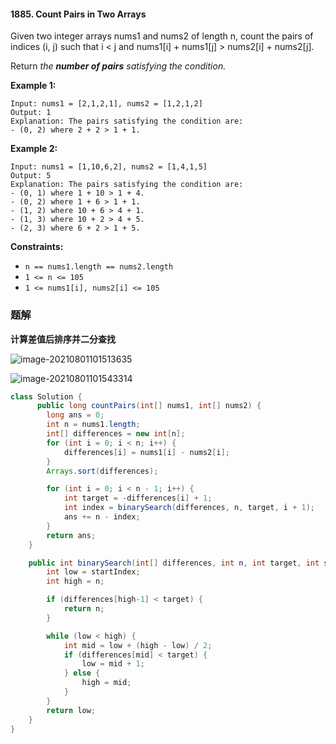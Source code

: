 #### 1885. Count Pairs in Two Arrays

Given two integer arrays nums1 and nums2 of length n, count the pairs of indices (i, j) such that i < j and nums1[i] + nums1[j] > nums2[i] + nums2[j].

Return *the **number of pairs** satisfying the condition.*

**Example 1:**

```shell
Input: nums1 = [2,1,2,1], nums2 = [1,2,1,2]
Output: 1
Explanation: The pairs satisfying the condition are:
- (0, 2) where 2 + 2 > 1 + 1.
```

**Example 2:**

```shell
Input: nums1 = [1,10,6,2], nums2 = [1,4,1,5]
Output: 5
Explanation: The pairs satisfying the condition are:
- (0, 1) where 1 + 10 > 1 + 4.
- (0, 2) where 1 + 6 > 1 + 1.
- (1, 2) where 10 + 6 > 4 + 1.
- (1, 3) where 10 + 2 > 4 + 5.
- (2, 3) where 6 + 2 > 1 + 5.
```

**Constraints:**

- `n == nums1.length == nums2.length`
- `1 <= n <= 105`
- `1 <= nums1[i], nums2[i] <= 105`

### 题解

**计算差值后排序并二分查找**

![image-20210801101513635](http://gitlab.wsh-study.com/xp-study/LeeteCode/-/blob/master/二分查找/images/CountPairsinTwoArrays/1.jpg)

![image-20210801101543314](http://gitlab.wsh-study.com/xp-study/LeeteCode/-/blob/master/二分查找/images/CountPairsinTwoArrays/2.jpg)

```java
class Solution {
      public long countPairs(int[] nums1, int[] nums2) {
        long ans = 0;
        int n = nums1.length;
        int[] differences = new int[n];
        for (int i = 0; i < n; i++) {
            differences[i] = nums1[i] - nums2[i];
        }
        Arrays.sort(differences);

        for (int i = 0; i < n - 1; i++) {
            int target = -differences[i] + 1;
            int index = binarySearch(differences, n, target, i + 1);
            ans += n - index;
        }
        return ans;
    }

    public int binarySearch(int[] differences, int n, int target, int startIndex) {
        int low = startIndex;
        int high = n;

        if (differences[high-1] < target) {
            return n;
        }

        while (low < high) {
            int mid = low + (high - low) / 2;
            if (differences[mid] < target) {
                low = mid + 1;
            } else {
                high = mid;
            }
        }
        return low;
    }
}
```

